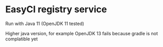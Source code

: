 # EasyCI registry service

Run with Java 11 (OpenJDK 11 tested)

Higher java version, for example OpenJDK 13 fails because gradle is not complatible yet

